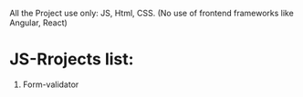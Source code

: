 All the Project use only: JS, Html, CSS. (No use of frontend frameworks like Angular, React)


# JS-Rrojects list:

1. Form-validator
